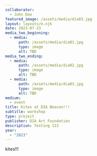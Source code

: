 ```yaml
---
collaborator:
  - John Doe
featured_image: /assets/media/dia03.jpg
layout: layouts/e.njk
date: 2023-07-23
media_two_beginning:
  - media:
      path: /assets/media/dia01.jpg
      type: image
      alt: TBD
media_two_ending:
  - media:
      path: /assets/media/dia02.jpg
      type: image
      alt: TBD
  - media:
      path: /assets/media/dia03.jpg
      type: image
      alt: TBD
medium:
  - event
title: Kites at DIA Beacon!!!
subtitle: workshop
type: project
publisher: DIA Art Foundation
description: Testing 123
year:
  - "2023"
---
```


kites!!!
